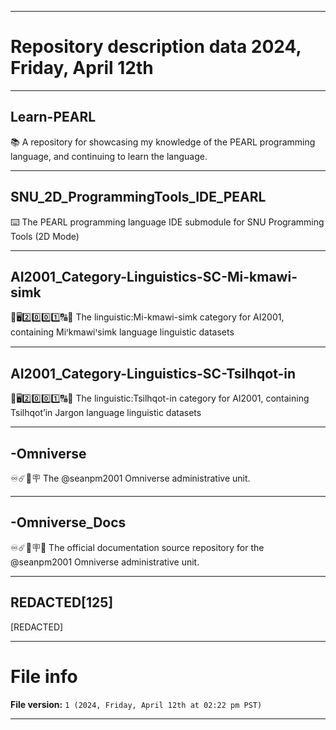 
***

# Repository description data 2024, Friday, April 12th

---

## Learn-PEARL

📚️ A repository for showcasing my knowledge of the PEARL programming language, and continuing to learn the language. 

---

## SNU_2D_ProgrammingTools_IDE_PEARL

⌨️ The PEARL programming language IDE submodule for SNU Programming Tools (2D Mode)

---

## AI2001_Category-Linguistics-SC-Mi-kmawi-simk

🧠️🖥️2️⃣️0️⃣️0️⃣️1️⃣️🔠️🔢️ The linguistic:Mi-kmawi-simk category for AI2001, containing Miꞌkmawiꞌsimk language linguistic datasets

---

## AI2001_Category-Linguistics-SC-Tsilhqot-in

🧠️🖥️2️⃣️0️⃣️0️⃣️1️⃣️🔠️🔢️ The linguistic:Tsilhqot-in category for AI2001, containing Tsilhqotʼin Jargon language linguistic datasets

---

## -Omniverse

♾️☄️🌌️🪧️ The @seanpm2001 Omniverse administrative unit.

---

## -Omniverse_Docs

♾️☄️🌌️🪧️📖️ The official documentation source repository for the @seanpm2001 Omniverse administrative unit.

---

## REDACTED[125]

[REDACTED]

***

# File info

**File version:** `1 (2024, Friday, April 12th at 02:22 pm PST)`

***


